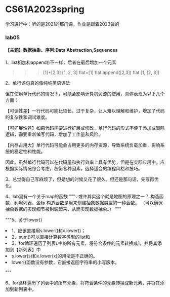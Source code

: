 # CS61A2023spring
学习进行中：听的是2021的那门课，作业是跟着2023做的
<h3>lab05
</h3>
<h4>【主题】数据抽象、序列:Data Abstraction,Sequences
</h4>

1、list相加和append()不一样，后者在最后增加一个元素
>>> [1]+[2,3]
[1, 2, 3]
>>> flat=[1]
>>> flat.append([2,3])
>>> flat
[1, [2, 3]]

<p>2、单行语句真的像纯纯英语语法</p>
<p>
但在使用单行代码的情况下，可能会影响计算机资源的使用，具体表现为以下几个方面：

【可读性差】一行代码可能比较长，过于复杂，让人难以理解和维护，增加了代码的复杂性和调试难度。

【可扩展性差】如果代码需要进行扩展或修改，单行代码的形式不便于添加或删除逻辑，需要重新编写代码，增加了工作量和风险。

【内存占用大】单行代码可能会占用更多的内存资源，导致系统负载加重，影响系统的稳定性和性能。

因此，虽然单行代码可以在代码量和执行效率上具有优势，但是在实际应用中，应根据实际情况综合考虑，权衡各种因素，选择适合的编程风格和技巧。</p>

<p>3、总觉得自己写麻烦了，但是想的时候又花了很久。但还是那句话，先写再优化。</p>
<p>4、lab里有一个关于map的函数
"""💡或许其实这个就是地图的原理之一？
    构造函数，利用列表、坐标
    构造函数是用来创建抽象数据类型的一种函数。
    （可以确保抽象数据的实现细节被封装起来，从而实现数据抽象。）
    """</p>
<p>
"""5、关于lower()</p>
<li>1、应该直接用s.lower()和x.lower()；</li>
  <li>2、sum()可以直接计算数字类型的list和</li>
  <li>3、for循环遍历了列表L中的所有元素，将符合条件的元素转换成1，并将其添加到【新列表】中</li>
  <li>s.lower(s)和x.lower(x)的用法是不正确的。</li>
  <li>lower()函数没有参数，它直接返回字符串的小写版本。</li>

"""</p>
<p>
6、for循环遍历了列表中的所有元素，将符合条件的元素转换成新元素，并将其添加到新列表中。</p>











